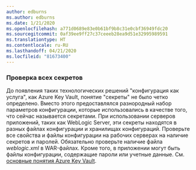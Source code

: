 ```yaml
---
author: edburns
ms.author: edburns
ms.date: 1/21/2020
ms.openlocfilehash: a771d0689e83e0b61bf9b8c31e0cbf36949fdc20
ms.sourcegitcommit: 0af39ee9ff27c37ceeeb28ea9d51e32995989591
ms.translationtype: HT
ms.contentlocale: ru-RU
ms.lasthandoff: 04/21/2020
ms.locfileid: "81673400"
---
```

### <a name="inventory-all-secrets"></a>Проверка всех секретов

До появления таких технологических решений "конфигурация как услуга", как Azure Key Vault, понятие "секреты" не было четко определено. Вместо этого предоставлялся разнородный набор параметров конфигурации, которые использовались в качестве того, что сейчас называется секретами. При использовании серверов приложений, таких как WebLogic Server, эти секреты находятся в разных файлах конфигурации и хранилищах конфигураций. Проверьте все свойства и файлы конфигурации на рабочих серверах на наличие секретов и паролей. Обязательно проверьте наличие файла *weblogic.xml* в WAR-файлах. Кроме того, в приложении могут быть файлы конфигурации, содержащие пароли или учетные данные. См. [основные понятия Azure Key Vault](/azure/key-vault/basic-concepts).
